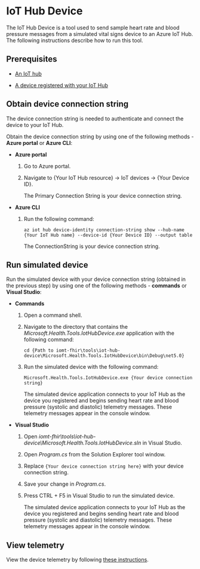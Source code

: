 # IoT Hub Device

The IoT Hub Device is a tool used to send sample heart rate and blood pressure messages from a simulated vital signs device to an Azure IoT Hub. The following instructions describe how to run this tool.


## Prerequisites

- [An IoT hub](https://docs.microsoft.com/en-us/azure/iot-develop/quickstart-send-telemetry-iot-hub?pivots=programming-language-csharp#create-an-iot-hub)

- [A device registered with your IoT Hub](https://docs.microsoft.com/en-us/azure/iot-develop/quickstart-send-telemetry-iot-hub?pivots=programming-language-csharp#register-a-device)


## Obtain device connection string

The device connection string is needed to authenticate and connect the device to your IoT Hub.

Obtain the device connection string by using one of the following methods - **Azure portal** or **Azure CLI**:

- **Azure portal**

    1. Go to Azure portal.

    1. Navigate to {Your IoT Hub resource} -> IoT devices -> {Your Device ID}.

        The Primary Connection String is your device connection string.

- **Azure CLI**
    1. Run the following command:
        ```
        az iot hub device-identity connection-string show --hub-name {Your IoT Hub name} --device-id {Your Device ID} --output table
        ```

        The ConnectionString is your device connection string.


## Run simulated device

Run the simulated device with your device connection string (obtained in the previous step) by using one of the following methods - **commands** or **Visual Studio**:

- **Commands**

    1. Open a command shell.

    1. Navigate to the directory that contains the *Microsoft.Health.Tools.IotHubDevice.exe* application with the following command:
        ```
        cd {Path to iomt-fhir\tools\iot-hub-device\Microsoft.Health.Tools.IotHubDevice\bin\Debug\net5.0}
        ```

    1. Run the simulated device with the following command:
        ```
        Microsoft.Health.Tools.IotHubDevice.exe {Your device connection string}
        ```

        The simulated device application connects to your IoT Hub as the device you registered and begins sending heart rate and blood pressure (systolic and diastolic) telemetry messages. These telemetry messages appear in the console window.

- **Visual Studio**

    1. Open *iomt-fhir\tools\iot-hub-device\Microsoft.Health.Tools.IotHubDevice.sln* in Visual Studio.

    1. Open *Program.cs* from the Solution Explorer tool window.

    1. Replace `{Your device connection string here}` with your device connection string.

    1. Save your change in *Program.cs*.

    1. Press CTRL + F5 in Visual Studio to run the simulated device.

        The simulated device application connects to your IoT Hub as the device you registered and begins sending heart rate and blood pressure (systolic and diastolic) telemetry messages. These telemetry messages appear in the console window.


## View telemetry

View the device telemetry by following [these instructions](https://docs.microsoft.com/en-us/azure/iot-develop/quickstart-send-telemetry-iot-hub?.pivots=programming-language-csharp&pivots=programming-language-csharp#view-telemetry).
